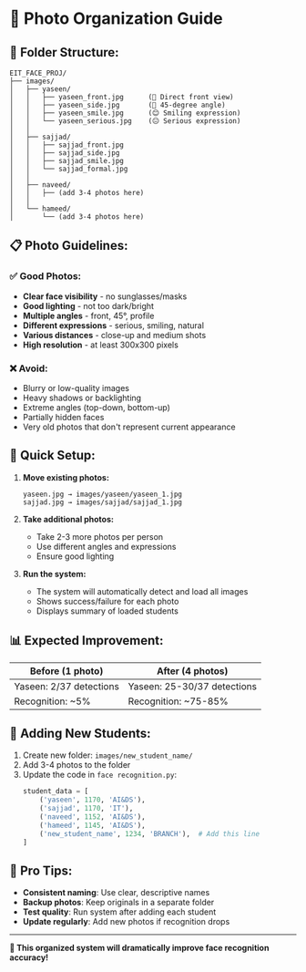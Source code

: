 # 📸 Photo Organization Guide

## 📂 Folder Structure:
```
EIT_FACE_PROJ/
├── images/
│   ├── yaseen/
│   │   ├── yaseen_front.jpg      (👤 Direct front view)
│   │   ├── yaseen_side.jpg       (👤 45-degree angle)
│   │   ├── yaseen_smile.jpg      (😊 Smiling expression)
│   │   └── yaseen_serious.jpg    (😐 Serious expression)
│   │
│   ├── sajjad/
│   │   ├── sajjad_front.jpg
│   │   ├── sajjad_side.jpg
│   │   ├── sajjad_smile.jpg
│   │   └── sajjad_formal.jpg
│   │
│   ├── naveed/
│   │   ├── (add 3-4 photos here)
│   │
│   └── hameed/
│       └── (add 3-4 photos here)
```

## 📋 Photo Guidelines:

### ✅ Good Photos:
- **Clear face visibility** - no sunglasses/masks
- **Good lighting** - not too dark/bright
- **Multiple angles** - front, 45°, profile
- **Different expressions** - serious, smiling, natural
- **Various distances** - close-up and medium shots
- **High resolution** - at least 300x300 pixels

### ❌ Avoid:
- Blurry or low-quality images
- Heavy shadows or backlighting
- Extreme angles (top-down, bottom-up)
- Partially hidden faces
- Very old photos that don't represent current appearance

## 🚀 Quick Setup:

1. **Move existing photos:**
   ```
   yaseen.jpg → images/yaseen/yaseen_1.jpg
   sajjad.jpg → images/sajjad/sajjad_1.jpg
   ```

2. **Take additional photos:**
   - Take 2-3 more photos per person
   - Use different angles and expressions
   - Ensure good lighting

3. **Run the system:**
   - The system will automatically detect and load all images
   - Shows success/failure for each photo
   - Displays summary of loaded students

## 📊 Expected Improvement:

| Before (1 photo) | After (4 photos) |
|------------------|------------------|
| Yaseen: 2/37 detections | Yaseen: 25-30/37 detections |
| Recognition: ~5% | Recognition: ~75-85% |

## 🔧 Adding New Students:

1. Create new folder: `images/new_student_name/`
2. Add 3-4 photos to the folder
3. Update the code in `face recognition.py`:
   ```python
   student_data = [
       ('yaseen', 1170, 'AI&DS'),
       ('sajjad', 1170, 'IT'),
       ('naveed', 1152, 'AI&DS'),
       ('hameed', 1145, 'AI&DS'),
       ('new_student_name', 1234, 'BRANCH'),  # Add this line
   ]
   ```

## 🎯 Pro Tips:

- **Consistent naming**: Use clear, descriptive names
- **Backup photos**: Keep originals in a separate folder
- **Test quality**: Run system after adding each student
- **Update regularly**: Add new photos if recognition drops

---

**🚀 This organized system will dramatically improve face recognition accuracy!**